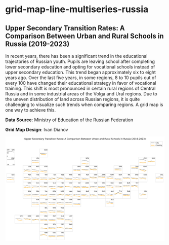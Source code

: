 # grid-map-line-multiseries-russia
  <h2>Upper Secondary Transition Rates: A Comparison Between Urban and Rural Schools in Russia (2019-2023)</h2>
  <p>In recent years, there has been a significant trend in the educational trajectories of Russian youth. Pupils are leaving school after completing lower secondary education and opting for vocational schools instead of upper secondary education. This trend began approximately six to eight years ago. Over the last five years, in some regions, 8 to 10 pupils out of every 100 have changed their educational strategy in favor of vocational training. This shift is most pronounced in certain rural regions of Central Russia and in some industrial areas of the Volga and Ural regions. Due to the uneven distribution of land across Russian regions, it is quite challenging to visualize such trends when comparing regions. A grid map is one way to achieve this.
  <p><b>Data Source</b>: Ministry of Education of the Russian Federation
  <p><b>Grid Map Design</b>: Ivan Dianov

![alt text](Upper_Secondary_Transition_Rates.png)
